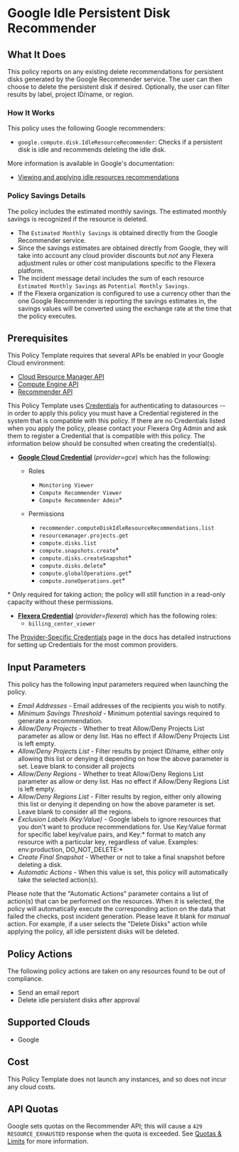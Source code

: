 # Google Idle Persistent Disk Recommender

## What It Does

This policy reports on any existing delete recommendations for persistent disks generated by the Google Recommender service. The user can then choose to delete the persistent disk if desired. Optionally, the user can filter results by label, project ID/name, or region.

### How It Works

This policy uses the following Google recommenders:

- `google.compute.disk.IdleResourceRecommender`: Checks if a persistent disk is idle and recommends deleting the idle disk.

More information is available in Google's documentation:

- [Viewing and applying idle resources recommendations](https://cloud.google.com/compute/docs/viewing-and-applying-idle-resources-recommendations)

### Policy Savings Details

The policy includes the estimated monthly savings. The estimated monthly savings is recognized if the resource is deleted.

- The `Estimated Monthly Savings` is obtained directly from the Google Recommender service.
- Since the savings estimates are obtained directly from Google, they will take into account any cloud provider discounts but *not* any Flexera adjustment rules or other cost manipulations specific to the Flexera platform.
- The incident message detail includes the sum of each resource `Estimated Monthly Savings` as `Potential Monthly Savings`.
- If the Flexera organization is configured to use a currency other than the one Google Recommender is reporting the savings estimates in, the savings values will be converted using the exchange rate at the time that the policy executes.

## Prerequisites

This Policy Template requires that several APIs be enabled in your Google Cloud environment:

- [Cloud Resource Manager API](https://console.cloud.google.com/flows/enableapi?apiid=cloudresourcemanager.googleapis.com)
- [Compute Engine API](https://console.cloud.google.com/flows/enableapi?apiid=compute.googleapis.com)
- [Recommender API](https://console.cloud.google.com/flows/enableapi?apiid=recommender.googleapis.com)

This Policy Template uses [Credentials](https://docs.flexera.com/flexera/EN/Automation/ManagingCredentialsExternal.htm) for authenticating to datasources -- in order to apply this policy you must have a Credential registered in the system that is compatible with this policy. If there are no Credentials listed when you apply the policy, please contact your Flexera Org Admin and ask them to register a Credential that is compatible with this policy. The information below should be consulted when creating the credential(s).

- [**Google Cloud Credential**](https://docs.flexera.com/flexera/EN/Automation/ProviderCredentials.htm#automationadmin_4083446696_1121577) (*provider=gce*) which has the following:
  - Roles
    - `Monitoring Viewer`
    - `Compute Recommender Viewer`
    - `Compute Recommender Admin`*

  - Permissions
    - `recommender.computeDiskIdleResourceRecommendations.list`
    - `resourcemanager.projects.get`
    - `compute.disks.list`
    - `compute.snapshots.create`*
    - `compute.disks.createSnapshot`*
    - `compute.disks.delete`*
    - `compute.globalOperations.get`*
    - `compute.zoneOperations.get`*

\* Only required for taking action; the policy will still function in a read-only capacity without these permissions.

- [**Flexera Credential**](https://docs.flexera.com/flexera/EN/Automation/ProviderCredentials.htm) (*provider=flexera*) which has the following roles:
  - `billing_center_viewer`

The [Provider-Specific Credentials](https://docs.flexera.com/flexera/EN/Automation/ProviderCredentials.htm) page in the docs has detailed instructions for setting up Credentials for the most common providers.

## Input Parameters

This policy has the following input parameters required when launching the policy.

- *Email Addresses* - Email addresses of the recipients you wish to notify.
- *Minimum Savings Threshold* - Minimum potential savings required to generate a recommendation.
- *Allow/Deny Projects* - Whether to treat Allow/Deny Projects List parameter as allow or deny list. Has no effect if Allow/Deny Projects List is left empty.
- *Allow/Deny Projects List* - Filter results by project ID/name, either only allowing this list or denying it depending on how the above parameter is set. Leave blank to consider all projects
- *Allow/Deny Regions* - Whether to treat Allow/Deny Regions List parameter as allow or deny list. Has no effect if Allow/Deny Regions List is left empty.
- *Allow/Deny Regions List* - Filter results by region, either only allowing this list or denying it depending on how the above parameter is set. Leave blank to consider all the regions.
- *Exclusion Labels (Key:Value)* - Google labels to ignore resources that you don't want to produce recommendations for. Use Key:Value format for specific label key/value pairs, and Key:\* format to match any resource with a particular key, regardless of value. Examples: env:production, DO_NOT_DELETE:\*
- *Create Final Snapshot* - Whether or not to take a final snapshot before deleting a disk.
- *Automatic Actions* - When this value is set, this policy will automatically take the selected action(s).

Please note that the "Automatic Actions" parameter contains a list of action(s) that can be performed on the resources. When it is selected, the policy will automatically execute the corresponding action on the data that failed the checks, post incident generation. Please leave it blank for *manual* action.
For example, if a user selects the "Delete Disks" action while applying the policy, all idle persistent disks will be deleted.

## Policy Actions

The following policy actions are taken on any resources found to be out of compliance.

- Send an email report
- Delete idle persistent disks after approval

## Supported Clouds

- Google

## Cost

This Policy Template does not launch any instances, and so does not incur any cloud costs.

## API Quotas

Google sets quotas on the Recommender API; this will cause a `429 RESOURCE_EXHAUSTED` response when the quota is exceeded. See [Quotas & Limits](https://cloud.google.com/recommender/quotas) for more information.

